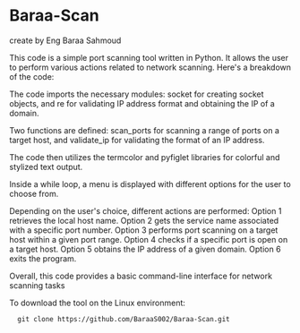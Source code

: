 # Baraa-Scan
create by Eng Baraa Sahmoud

This code is a simple port scanning tool written in Python. It allows the user to perform various actions related to network scanning. Here's a breakdown of the code:

 The code imports the necessary modules: socket for creating socket objects, and re for validating IP address format and obtaining the IP of a domain.

 Two functions are defined: scan_ports for scanning a range of ports on a target host, and validate_ip for validating the format of an IP address.

The code then utilizes the termcolor and pyfiglet libraries for colorful and stylized text output.

Inside a while loop, a menu is displayed with different options for the user to choose from.

 Depending on the user's choice, different actions are performed:
 Option 1 retrieves the local host name.
 Option 2 gets the service name associated with a specific port number.
 Option 3 performs port scanning on a target host within a given port range.
 Option 4 checks if a specific port is open on a target host.
 Option 5 obtains the IP address of a given domain.
 Option 6 exits the program.

Overall, this code provides a basic command-line interface for network scanning tasks



To download the tool on the Linux environment:

      git clone https://github.com/BaraaS002/Baraa-Scan.git


